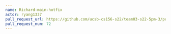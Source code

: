 ```yaml
---
name: Richard-main-hotfix
actor: ryang1337
pull_request_url: https://github.com/ucsb-cs156-s22/team03-s22-5pm-3/pull/72
pull_request_num: 72
---
```

